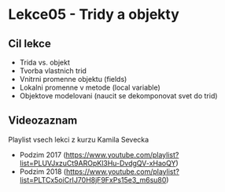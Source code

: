 Lekce05 - Tridy a objekty
=========================

Cil lekce
---------

- Trida vs. objekt
- Tvorba vlastnich trid
- Vnitrni promenne objektu (fields)
- Lokalni promenne v metode (local variable)
- Objektove modelovani (naucit se dekomponovat svet do trid)


Videozaznam
-----------

Playlist vsech lekci z kurzu Kamila Sevecka
*   Podzim 2017 (https://www.youtube.com/playlist?list=PLUVJxzuCt9AROpKl3Hu-DvdgQV-xHaoQY)
*   Podzim 2018 (https://www.youtube.com/playlist?list=PLTCx5oiCrIJ70H8jF9FxPs15e3_m6su80)
